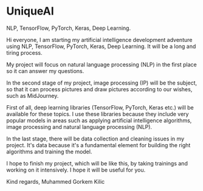 # UniqueAI
NLP, TensorFlow, PyTorch, Keras, Deep Learning.

Hi everyone,
  I am starting my artificial intelligence development adventure using NLP, TensorFlow, PyTorch, Keras, Deep Learning. It will be a long and tiring process.

  My project will focus on natural language processing (NLP) in the first place so it can answer my questions.

In the second stage of my project, image processing (IP) will be the subject, so that it can process pictures and draw pictures according to our wishes, such as MidJourney.

  First of all, deep learning libraries (TensorFlow, PyTorch, Keras etc.) will be available for these topics. I use these libraries because they include very popular models in areas such as applying artificial intelligence algorithms, image processing and natural language processing (NLP).

  In the last stage, there will be data collection and cleaning issues in my project. It's data because it's a fundamental element for building the right algorithms and training the model.

  I hope to finish my project, which will be like this, by taking trainings and working on it intensively. I hope it will be useful for you.

Kind regards,
Muhammed Gorkem Kilic
